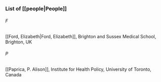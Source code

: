 ### List of [[people|People]]

###### F
[[Ford, Elizabeth|Ford, Elizabeth]], Brighton and Sussex Medical School, Brighton, UK

###### P
[[Paprica, P. Alison]], Institute for Health Policy, University of Toronto, Canada
